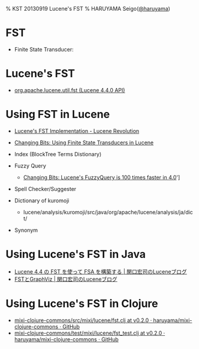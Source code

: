 % KST 20130919 Lucene's FST
% HARUYAMA Seigo([@haruyama](https://twitter.com/haruyama))

# FST

* Finite State Transducer:


# Lucene's FST

* [org.apache.lucene.util.fst (Lucene 4.4.0 API)](http://lucene.apache.org/core/4_4_0/core/org/apache/lucene/util/fst/package-summary.html)

# Using FST in Lucene 

* [Lucene's FST Implementation - Lucene Revolution](http://www.lucenerevolution.org/sites/default/files/AutomatonInvasionLuceneRevolution2012_1.pdf)
* [Changing Bits: Using Finite State Transducers in Lucene](http://blog.mikemccandless.com/2010/12/using-finite-state-transducers-in.html)

* Index (BlockTree Terms Distionary)
* Fuzzy Query
    * [Changing Bits: Lucene's FuzzyQuery is 100 times faster in 4.0](http://blog.mikemccandless.com/2011/03/lucenes-fuzzyquery-is-100-times-faster.html)']
* Spell Checker/Suggester
* Dictionary of kuromoji
    * lucene/analysis/kuromoji/src/java/org/apache/lucene/analysis/ja/dict/
* Synonym

# Using Lucene's FST in Java

* [Lucene 4.4 の FST を使って FSA を構築する | 関口宏司のLuceneブログ](http://lucene.jugem.jp/?eid=475)
* [FSTとGraphViz | 関口宏司のLuceneブログ](http://lucene.jugem.jp/?eid=465)

# Using Lucene's FST in Clojure

* [mixi-clojure-commons/src/mixi/lucene/fst.clj at v0.2.0 · haruyama/mixi-clojure-commons · GitHub](https://github.com/haruyama/mixi-clojure-commons/blob/v0.2.0/src/mixi/lucene/fst.clj)
* [mixi-clojure-commons/test/mixi/lucene/fst_test.clj at v0.2.0 · haruyama/mixi-clojure-commons · GitHub](https://github.com/haruyama/mixi-clojure-commons/blob/v0.2.0/test/mixi/lucene/fst_test.c)
